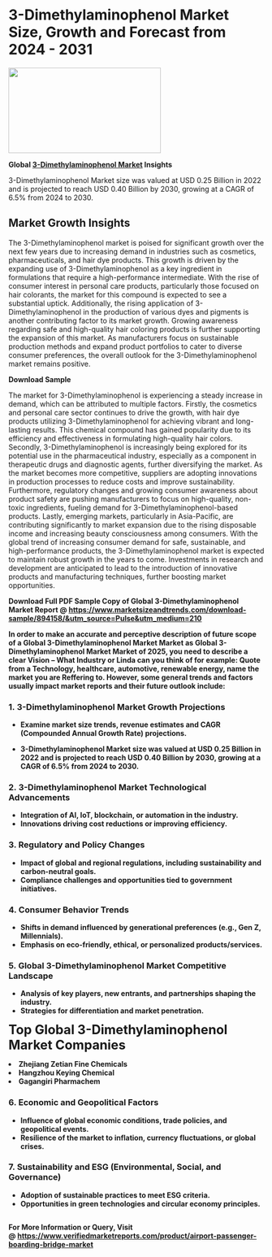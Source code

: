 <H1>3-Dimethylaminophenol Market Size, Growth and Forecast from 2024 - 2031</H1><img class="aligncenter size-medium wp-image-584254" src="https://thirdeyenews.in/wp-content/uploads/2024/09/Global-Market-Research-300x168.jpeg" alt="" width="300" height="168" /><p><strong>Global&nbsp;<a href="https://www.marketsizeandtrends.com/download-sample/894158/&amp;utm_source=Pulse&amp;utm_medium=210">3-Dimethylaminophenol Market</a> Insights</strong></p><p>3-Dimethylaminophenol Market size was valued at USD 0.25 Billion in 2022 and is projected to reach USD 0.40 Billion by 2030, growing at a CAGR of 6.5% from 2024 to 2030.</p><p><h2>Market Growth Insights</h2> <p>The 3-Dimethylaminophenol market is poised for significant growth over the next few years due to increasing demand in industries such as cosmetics, pharmaceuticals, and hair dye products. This growth is driven by the expanding use of 3-Dimethylaminophenol as a key ingredient in formulations that require a high-performance intermediate. With the rise of consumer interest in personal care products, particularly those focused on hair colorants, the market for this compound is expected to see a substantial uptick. Additionally, the rising application of 3-Dimethylaminophenol in the production of various dyes and pigments is another contributing factor to its market growth. Growing awareness regarding safe and high-quality hair coloring products is further supporting the expansion of this market. As manufacturers focus on sustainable production methods and expand product portfolios to cater to diverse consumer preferences, the overall outlook for the 3-Dimethylaminophenol market remains positive.</p> <p><strong>Download Sample</strong></p> <p>The market for 3-Dimethylaminophenol is experiencing a steady increase in demand, which can be attributed to multiple factors. Firstly, the cosmetics and personal care sector continues to drive the growth, with hair dye products utilizing 3-Dimethylaminophenol for achieving vibrant and long-lasting results. This chemical compound has gained popularity due to its efficiency and effectiveness in formulating high-quality hair colors. Secondly, 3-Dimethylaminophenol is increasingly being explored for its potential use in the pharmaceutical industry, especially as a component in therapeutic drugs and diagnostic agents, further diversifying the market. As the market becomes more competitive, suppliers are adopting innovations in production processes to reduce costs and improve sustainability. Furthermore, regulatory changes and growing consumer awareness about product safety are pushing manufacturers to focus on high-quality, non-toxic ingredients, fueling demand for 3-Dimethylaminophenol-based products. Lastly, emerging markets, particularly in Asia-Pacific, are contributing significantly to market expansion due to the rising disposable income and increasing beauty consciousness among consumers. With the global trend of increasing consumer demand for safe, sustainable, and high-performance products, the 3-Dimethylaminophenol market is expected to maintain robust growth in the years to come. Investments in research and development are anticipated to lead to the introduction of innovative products and manufacturing techniques, further boosting market opportunities.</p> <p><strong></p><p><span class=""><strong>Download Full PDF Sample Copy of Global 3-Dimethylaminophenol Market Report</strong> @ <a href="https://www.marketsizeandtrends.com/download-sample/894158/&amp;utm_source=Pulse&amp;utm_medium=210" target="_blank">https://www.marketsizeandtrends.com/download-sample/894158/&amp;utm_source=Pulse&amp;utm_medium=210</a></span></p><p>In order to make an accurate and perceptive description of future scope of a Global&nbsp;3-Dimethylaminophenol Market Market as Global&nbsp;3-Dimethylaminophenol Market Market of 2025, you need to describe a clear Vision &ndash; What Industry or Linda can you think of for example: Quote from a Technology, healthcare, automotive, renewable energy, name the market you are Reffering to. However, some general trends and factors usually impact market reports and their future outlook include:</p><h3>1.&nbsp;<strong>3-Dimethylaminophenol Market Growth Projections</strong></h3><ul><li>Examine market size trends, revenue estimates and CAGR (Compounded Annual Growth Rate) projections.</li><li><p>3-Dimethylaminophenol Market size was valued at USD 0.25 Billion in 2022 and is projected to reach USD 0.40 Billion by 2030, growing at a CAGR of 6.5% from 2024 to 2030.</p></li></ul><h3>2.&nbsp;<strong>3-Dimethylaminophenol Market Technological Advancements</strong></h3><ul><li>Integration of AI, IoT, blockchain, or automation in the industry.</li><li>Innovations driving cost reductions or improving efficiency.</li></ul><h3>3.&nbsp;<strong>Regulatory and Policy Changes</strong></h3><ul><li>Impact of global and regional regulations, including sustainability and carbon-neutral goals.</li><li>Compliance challenges and opportunities tied to government initiatives.</li></ul><h3>4.&nbsp;<strong>Consumer Behavior Trends</strong></h3><ul><li>Shifts in demand influenced by generational preferences (e.g., Gen Z, Millennials).</li><li>Emphasis on eco-friendly, ethical, or personalized products/services.</li></ul><h3>5.&nbsp;<strong>Global 3-Dimethylaminophenol Market Competitive Landscape</strong></h3><ul><li>Analysis of key players, new entrants, and partnerships shaping the industry.</li><li>Strategies for differentiation and market penetration.</li></ul><p data-pm-slice="1 1 []"><span style="color: inherit; font-family: inherit; font-size: 25px;">Top Global 3-Dimethylaminophenol Market Companies</span></p><div class="" data-test-id=""><p><li>Zhejiang Zetian Fine Chemicals</li><li> Hangzhou Keying Chemical</li><li> Gagangiri Pharmachem</li></p></div><h3>6.&nbsp;<strong>Economic and Geopolitical Factors</strong></h3><ul><li>Influence of global economic conditions, trade policies, and geopolitical events.</li><li>Resilience of the market to inflation, currency fluctuations, or global crises.</li></ul><h3>7.&nbsp;<strong>Sustainability and ESG (Environmental, Social, and Governance)</strong></h3><ul><li>Adoption of sustainable practices to meet ESG criteria.</li><li>Opportunities in green technologies and circular economy principles.</li></ul><h2><strong style="font-size: 14px;">For More Information or Query, Visit @&nbsp;</strong><a style="background-color: #ffffff; font-size: 14px;" href="https://www.marketsizeandtrends.com/report/3-dimethylaminophenol-market/" target="_blank">https://www.verifiedmarketreports.com/product/airport-passenger-boarding-bridge-market</a></h2>
